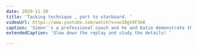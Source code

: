 ```yaml
---
date: 2020-11-30
title: 'Tacking technique , port to starboard. '
videoUrl: https://www.youtube.com/watch?v=oo38gVXF3m8
caption: 'Simon''s a professional coach and he and Katie demonstrate their teamwork. '
extendedCaption: 'Slow down the replay and study the details! '

---
```

